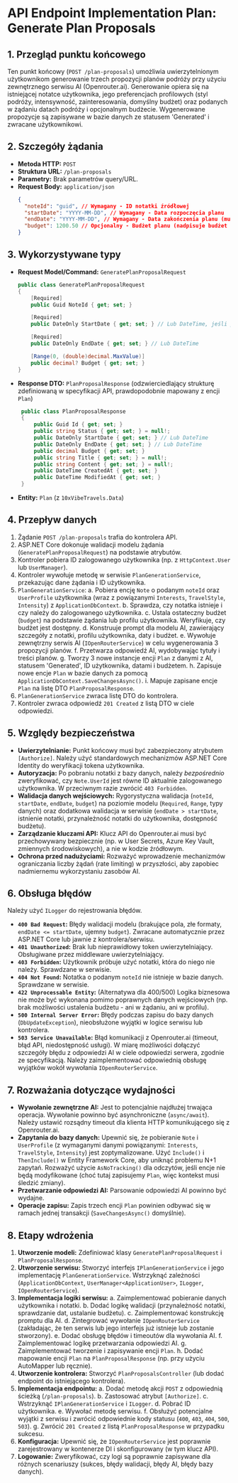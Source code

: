# API Endpoint Implementation Plan: Generate Plan Proposals

## 1. Przegląd punktu końcowego
Ten punkt końcowy (`POST /plan-proposals`) umożliwia uwierzytelnionym użytkownikom generowanie trzech propozycji planów podróży przy użyciu zewnętrznego serwisu AI (Openrouter.ai). Generowanie opiera się na istniejącej notatce użytkownika, jego preferencjach profilowych (styl podróży, intensywność, zainteresowania, domyślny budżet) oraz podanych w żądaniu datach podróży i opcjonalnym budżecie. Wygenerowane propozycje są zapisywane w bazie danych ze statusem 'Generated' i zwracane użytkownikowi.

## 2. Szczegóły żądania
- **Metoda HTTP:** `POST`
- **Struktura URL:** `/plan-proposals`
- **Parametry:** Brak parametrów query/URL.
- **Request Body:** `application/json`
  ```json
  {
    "noteId": "guid", // Wymagany - ID notatki źródłowej
    "startDate": "YYYY-MM-DD", // Wymagany - Data rozpoczęcia planu
    "endDate": "YYYY-MM-DD", // Wymagany - Data zakończenia planu (musi być późniejsza niż startDate)
    "budget": 1200.50 // Opcjonalny - Budżet planu (nadpisuje budżet z profilu, musi być >= 0)
  }
  ```

## 3. Wykorzystywane typy
- **Request Model/Command:** `GeneratePlanProposalRequest`
  ```csharp
  public class GeneratePlanProposalRequest
  {
      [Required]
      public Guid NoteId { get; set; }

      [Required]
      public DateOnly StartDate { get; set; } // Lub DateTime, jeśli preferowane

      [Required]
      public DateOnly EndDate { get; set; } // Lub DateTime

      [Range(0, (double)decimal.MaxValue)]
      public decimal? Budget { get; set; }
  }
  ```
- **Response DTO:** `PlanProposalResponse` (odzwierciedlający strukturę zdefiniowaną w specyfikacji API, prawdopodobnie mapowany z encji `Plan`)
  ```csharp
   public class PlanProposalResponse
   {
       public Guid Id { get; set; }
       public string Status { get; set; } = null!;
       public DateOnly StartDate { get; set; } // Lub DateTime
       public DateOnly EndDate { get; set; } // Lub DateTime
       public decimal Budget { get; set; }
       public string Title { get; set; } = null!;
       public string Content { get; set; } = null!;
       public DateTime CreatedAt { get; set; }
       public DateTime ModifiedAt { get; set; }
   }
  ```
- **Entity:** `Plan` (z `10xVibeTravels.Data`)

## 4. Przepływ danych
1.  Żądanie `POST /plan-proposals` trafia do kontrolera API.
2.  ASP.NET Core dokonuje walidacji modelu żądania (`GeneratePlanProposalRequest`) na podstawie atrybutów.
3.  Kontroler pobiera ID zalogowanego użytkownika (np. z `HttpContext.User` lub `UserManager`).
4.  Kontroler wywołuje metodę w serwisie `PlanGenerationService`, przekazując dane żądania i ID użytkownika.
5.  `PlanGenerationService`:
    a.  Pobiera encję `Note` o podanym `noteId` oraz `UserProfile` użytkownika (wraz z powiązanymi `Interests`, `TravelStyle`, `Intensity`) z `ApplicationDbContext`.
    b.  Sprawdza, czy notatka istnieje i czy należy do zalogowanego użytkownika.
    c.  Ustala ostateczny budżet (`budget`) na podstawie żądania lub profilu użytkownika. Weryfikuje, czy budżet jest dostępny.
    d.  Konstruuje prompt dla modelu AI, zawierający szczegóły z notatki, profilu użytkownika, daty i budżet.
    e.  Wywołuje zewnętrzny serwis AI (`IOpenRouterService`) w celu wygenerowania 3 propozycji planów.
    f.  Przetwarza odpowiedź AI, wydobywając tytuły i treści planów.
    g.  Tworzy 3 nowe instancje encji `Plan` z danymi z AI, statusem 'Generated', ID użytkownika, datami i budżetem.
    h.  Zapisuje nowe encje `Plan` w bazie danych za pomocą `ApplicationDbContext.SaveChangesAsync()`.
    i.  Mapuje zapisane encje `Plan` na listę DTO `PlanProposalResponse`.
6.  `PlanGenerationService` zwraca listę DTO do kontrolera.
7.  Kontroler zwraca odpowiedź `201 Created` z listą DTO w ciele odpowiedzi.

## 5. Względy bezpieczeństwa
- **Uwierzytelnianie:** Punkt końcowy musi być zabezpieczony atrybutem `[Authorize]`. Należy użyć standardowych mechanizmów ASP.NET Core Identity do weryfikacji tokena użytkownika.
- **Autoryzacja:** Po pobraniu notatki z bazy danych, należy *bezpośrednio* zweryfikować, czy `Note.UserId` jest równe ID aktualnie zalogowanego użytkownika. W przeciwnym razie zwrócić `403 Forbidden`.
- **Walidacja danych wejściowych:** Rygorystyczna walidacja (`noteId`, `startDate`, `endDate`, `budget`) na poziomie modelu (`Required`, `Range`, typy danych) oraz dodatkowa walidacja w serwisie (`endDate > startDate`, istnienie notatki, przynależność notatki do użytkownika, dostępność budżetu).
- **Zarządzanie kluczami API:** Klucz API do Openrouter.ai musi być przechowywany bezpiecznie (np. w User Secrets, Azure Key Vault, zmiennych środowiskowych), a nie w kodzie źródłowym.
- **Ochrona przed nadużyciami:** Rozważyć wprowadzenie mechanizmów ograniczania liczby żądań (rate limiting) w przyszłości, aby zapobiec nadmiernemu wykorzystaniu zasobów AI.

## 6. Obsługa błędów
Należy użyć `ILogger` do rejestrowania błędów.
- **`400 Bad Request`:** Błędy walidacji modelu (brakujące pola, złe formaty, `endDate <= startDate`, ujemny `budget`). Zwracane automatycznie przez ASP.NET Core lub jawnie z kontrolera/serwisu.
- **`401 Unauthorized`:** Brak lub nieprawidłowy token uwierzytelniający. Obsługiwane przez middleware uwierzytelniający.
- **`403 Forbidden`:** Użytkownik próbuje użyć notatki, która do niego nie należy. Sprawdzane w serwisie.
- **`404 Not Found`:** Notatka o podanym `noteId` nie istnieje w bazie danych. Sprawdzane w serwisie.
- **`422 Unprocessable Entity`:** (Alternatywa dla 400/500) Logika biznesowa nie może być wykonana pomimo poprawnych danych wejściowych (np. brak możliwości ustalenia budżetu - ani w żądaniu, ani w profilu).
- **`500 Internal Server Error`:** Błędy podczas zapisu do bazy danych (`DbUpdateException`), nieobsłużone wyjątki w logice serwisu lub kontrolera.
- **`503 Service Unavailable`:** Błąd komunikacji z Openrouter.ai (timeout, błąd API, niedostępność usługi). W miarę możliwości dołączyć szczegóły błędu z odpowiedzi AI w ciele odpowiedzi serwera, zgodnie ze specyfikacją. Należy zaimplementować odpowiednią obsługę wyjątków wokół wywołania `IOpenRouterService`.

## 7. Rozważania dotyczące wydajności
- **Wywołanie zewnętrzne AI:** Jest to potencjalnie najdłużej trwająca operacja. Wywołanie powinno być asynchroniczne (`async/await`). Należy ustawić rozsądny timeout dla klienta HTTP komunikującego się z Openrouter.ai.
- **Zapytania do bazy danych:** Upewnić się, że pobieranie `Note` i `UserProfile` (z wymaganymi danymi powiązanymi: `Interests`, `TravelStyle`, `Intensity`) jest zoptymalizowane. Użyć `Include()` i `ThenInclude()` w Entity Framework Core, aby uniknąć problemu N+1 zapytań. Rozważyć użycie `AsNoTracking()` dla odczytów, jeśli encje nie będą modyfikowane (choć tutaj zapisujemy `Plan`, więc kontekst musi śledzić zmiany).
- **Przetwarzanie odpowiedzi AI:** Parsowanie odpowiedzi AI powinno być wydajne.
- **Operacje zapisu:** Zapis trzech encji `Plan` powinien odbywać się w ramach jednej transakcji (`SaveChangesAsync()` domyślnie).

## 8. Etapy wdrożenia
1.  **Utworzenie modeli:** Zdefiniować klasy `GeneratePlanProposalRequest` i `PlanProposalResponse`.
2.  **Utworzenie serwisu:** Stworzyć interfejs `IPlanGenerationService` i jego implementację `PlanGenerationService`. Wstrzyknąć zależności (`ApplicationDbContext`, `UserManager<ApplicationUser>`, `ILogger`, `IOpenRouterService`).
3.  **Implementacja logiki serwisu:**
    a.  Zaimplementować pobieranie danych użytkownika i notatki.
    b.  Dodać logikę walidacji (przynależność notatki, sprawdzanie dat, ustalanie budżetu).
    c.  Zaimplementować konstrukcję promptu dla AI.
    d.  Zintegrować wywołanie `IOpenRouterService` (zakładając, że ten serwis lub jego interfejs już istnieje lub zostanie stworzony).
    e.  Dodać obsługę błędów i timeoutów dla wywołania AI.
    f.  Zaimplementować logikę przetwarzania odpowiedzi AI.
    g.  Zaimplementować tworzenie i zapisywanie encji `Plan`.
    h.  Dodać mapowanie encji `Plan` na `PlanProposalResponse` (np. przy użyciu AutoMapper lub ręcznie).
4.  **Utworzenie kontrolera:** Stworzyć `PlanProposalsController` (lub dodać endpoint do istniejącego kontrolera).
5.  **Implementacja endpointu:**
    a.  Dodać metodę akcji `POST` z odpowiednią ścieżką (`/plan-proposals`).
    b.  Zastosować atrybut `[Authorize]`.
    c.  Wstrzyknąć `IPlanGenerationService` i `ILogger`.
    d.  Pobrać ID użytkownika.
    e.  Wywołać metodę serwisu.
    f.  Obsłużyć potencjalne wyjątki z serwisu i zwrócić odpowiednie kody statusu (`400`, `403`, `404`, `500`, `503`).
    g.  Zwrócić `201 Created` z listą `PlanProposalResponse` w przypadku sukcesu.
6.  **Konfiguracja:** Upewnić się, że `IOpenRouterService` jest poprawnie zarejestrowany w kontenerze DI i skonfigurowany (w tym klucz API).
7.  **Logowanie:** Zweryfikować, czy logi są poprawnie zapisywane dla różnych scenariuszy (sukces, błędy walidacji, błędy AI, błędy bazy danych). 